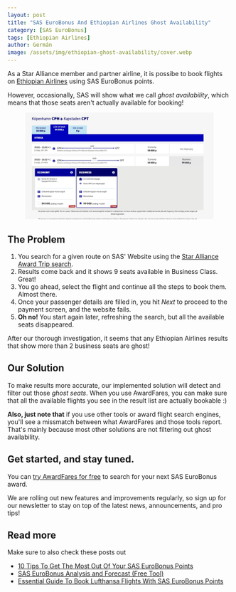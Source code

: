 ```yaml
---
layout: post
title: "SAS EuroBonus And Ethiopian Airlines Ghost Availability"
category: [SAS EuroBonus]
tags: [Ethiopian Airlines]
author: Germán
image: /assets/img/ethiopian-ghost-availability/cover.webp
---
```


As a Star Alliance member and partner airline, it is possibe to book flights on [Ethiopian Airlines](https://www.ethiopianairlines.com/) using SAS EuroBonus points.

However, occasionally, SAS will show what we call *ghost availability*, which means that those seats aren't actually available for booking!

<figure>
<img src="../assets/img/ethiopian-ghost-availability/ethiopian-ghost-availability-sas.webp" alt="Ghost availability on Ethiopian Airlines using SAS EuroBonus Points" />
</figure>


## The Problem

1. You search for a given route on SAS' Website using the [Star Alliance Award Trip search](https://www.sas.se/eurobonus/star-alliance-award-trips/).
2. Results come back and it shows 9 seats available in Business Class. Great!
3. You go ahead, select the flight and continue all the steps to book them. Almost there.
4. Once your passenger details are filled in, you hit *Next* to proceed to the payment screen, and the website fails.
5. **Oh no!** You start again later, refreshing the search, but all the available seats disappeared.

After our thorough investigation, it seems that any Ethiopian Airlines results that show more than 2 business seats are ghost!

## Our Solution

To make results more accurate, our implemented solution will detect and filter out those *ghost seats*. When you use AwardFares, you can make sure that all the available flights you see in the result list are actually bookable :)

**Also, just note that** if you use other tools or award flight search engines, you'll see a missmatch between what AwardFares and those tools report. That's mainly because most other solutions are not filtering out ghost availability.

## Get started, and stay tuned.

You can [try AwardFares for free](https://awardfares.com/) to search for your next SAS EuroBonus award.

We are rolling out new features and improvements regularly, so sign up for our newsletter to stay on top of the latest news, announcements, and pro tips!


## Read more

Make sure to also check these posts out

- [10 Tips To Get The Most Out Of Your SAS EuroBonus Points](https://blog.awardfares.com/eurobonus-tips-2023/)
- [SAS EuroBonus Analysis and Forecast (Free Tool)](https://blog.awardfares.com/eurobonus-analysis-and-forecast/)
- [Essential Guide To Book Lufthansa Flights With SAS EuroBonus Points](https://blog.awardfares.com/lufthansa-with-eurobonus-guide/)
